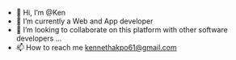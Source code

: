 - 👋 Hi, I’m @Ken
- 🌱 I’m currently a Web and App developer
- 💞️ I’m looking to collaborate on this platform with other software developers ...
- 📫 How to reach me kennethakpo61@gmail.com

<!---
Ken/khaymanii is a ✨ special ✨ repository because its `README.md` (this file) appears on your GitHub profile.
You can click the Preview link to take a look at your changes.
--->
